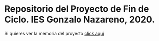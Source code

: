 # Repositorio del Proyecto de Fin de Ciclo. IES Gonzalo Nazareno, 2020.

Si quieres ver la memoria del proyecto [click aquí](https://ernestovazquez.es/project/)
